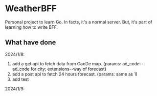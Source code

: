 # WeatherBFF

Personal project to learn Go. In facts, it's a normal server.
But, it's part of learning how to write BFF.

## What have done

2024/1/8:

1. add a get api to fetch data from GaoDe map. 
(params: ad_code--ad_code for city; extensions--way of forecast)
2. add a post api to fetch 24 hours forecast. (params: same as 1)
3. add test

2024/1/9:

